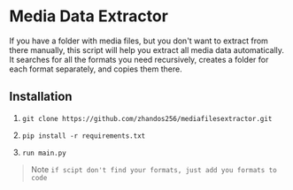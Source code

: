 # Media Data Extractor

If you have a folder with media files, but you don't want to extract from
    there manually, this script will help you extract all media data
    automatically. It searches for all the formats you need recursively,
    creates a folder for each format separately, and copies them there.


## Installation

1) ```
   git clone https://github.com/zhandos256/mediafilesextractor.git
   ```
2) ```
   pip install -r requirements.txt
   ``` 
3) ```
   run main.py
   ```

> Note `if scipt don't find your formats, just add you formats to code`